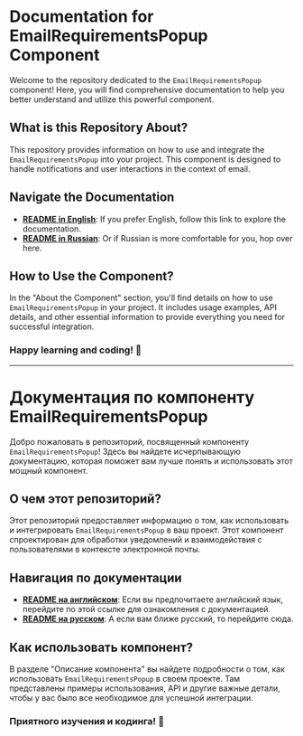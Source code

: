 # Documentation for EmailRequirementsPopup Component

Welcome to the repository dedicated to the `EmailRequirementsPopup` component! Here, you will find comprehensive documentation to help you better understand and utilize this powerful component.

## What is this Repository About?

This repository provides information on how to use and integrate the `EmailRequirementsPopup` into your project. This component is designed to handle notifications and user interactions in the context of email.

## Navigate the Documentation

- [**README in English**](./readme_en.md): If you prefer English, follow this link to explore the documentation.
- [**README in Russian**](./readme_ru.md): Or if Russian is more comfortable for you, hop over here.

## How to Use the Component?

In the "About the Component" section, you'll find details on how to use `EmailRequirementsPopup` in your project. It includes usage examples, API details, and other essential information to provide everything you need for successful integration.

### Happy learning and coding! 🚀

---

# Документация по компоненту EmailRequirementsPopup

Добро пожаловать в репозиторий, посвященный компоненту `EmailRequirementsPopup`! Здесь вы найдете исчерпывающую документацию, которая поможет вам лучше понять и использовать этот мощный компонент.

## О чем этот репозиторий?

Этот репозиторий предоставляет информацию о том, как использовать и интегрировать `EmailRequirementsPopup` в ваш проект. Этот компонент спроектирован для обработки уведомлений и взаимодействия с пользователями в контексте электронной почты.

## Навигация по документации

- [**README на английском**](./readme_en.md): Если вы предпочитаете английский язык, перейдите по этой ссылке для ознакомления с документацией.
- [**README на русском**](./readme_ru.md): А если вам ближе русский, то перейдите сюда.

## Как использовать компонент?

В разделе "Описание компонента" вы найдете подробности о том, как использовать `EmailRequirementsPopup` в своем проекте. Там представлены примеры использования, API и другие важные детали, чтобы у вас было все необходимое для успешной интеграции.

### Приятного изучения и кодинга! 🚀
